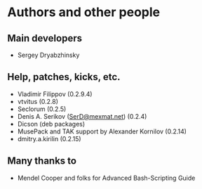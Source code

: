 # Authors and other people #

## Main developers ##
  * Sergey Dryabzhinsky

## Help, patches, kicks, etc. ##
  * Vladimir Filippov (0.2.9.4)
  * vtvitus (0.2.8)
  * Seclorum (0.2.5)
  * Denis A. Serikov (SerD@mexmat.net) (0.2.4)
  * Dicson (deb packages)
  * MusePack and TAK support by Alexander Kornilov (0.2.14)
  * dmitry.a.kirilin (0.2.15)

## Many thanks to ##
  * Mendel Cooper and folks for Advanced Bash-Scripting Guide